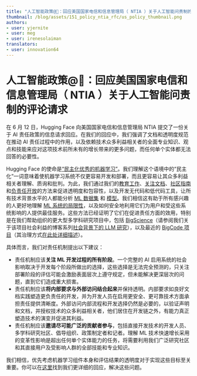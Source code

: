 ```yaml
---
title: "人工智能政策@🤗：回应美国国家电信和信息管理局（ NTIA ）关于人工智能问责制的评论请求"
thumbnail: /blog/assets/151_policy_ntia_rfc/us_policy_thumbnail.png
authors:
- user: yjernite
- user: meg
- user: irenesolaiman
translators:
- user: innovation64
---
```


<h1> 人工智能政策@🤗：回应美国国家电信和信息管理局（ NTIA ）关于人工智能问责制的评论请求</h1> 

在 6 月 12 日，Hugging Face 向美国国家电信和信息管理局 NTIA 提交了一份关于 AI 责任政策的信息请求回应。在我们的回应中，我们强调了文档和透明度规范在推动 AI 责任过程中的作用，以及依赖技术众多利益相关者的全面专业知识、观点和技能来应对这项技术前所未有的增长带来的更多问题，而任何单个实体都无法回答的必要性。

Hugging Face 的使命是[“民主化优秀的机器学习”](https://huggingface.co/about)。我们理解这个语境中的“民主化”一词意味着使机器学习系统不仅更容易开发和部署，而且更容易让其众多利益相关者理解、质询和批判。为此，我们通过我们的[教育工作](https://huggingface.co/learn/nlp-course/chapter1/1)、[关注文档](https://huggingface.co/docs/hub/model-cards)、[社区指南](https://huggingface.co/blog/content-guidelines-update)和[负责任开放](https://huggingface.co/blog/ethics-soc-3)的方法来促进透明度和包容性，以及开发无代码和低代码工具，让所有技术背景水平的人都能分析 [ML 数据集](https://huggingface.co/spaces/huggingface/data-measurements-tool) 和 [模型](https://huggingface.co/spaces/society-ethics/StableBias)。我们相信这有助于所有感兴趣的人更好地理解 [ML 系统的局限性](https://huggingface.co/blog/ethics-soc-2)，以及如何安全地利用它们为用户和受这些系统影响的人提供最佳服务。这些方法已经证明了它们在促进责任方面的效用，特别是在我们帮助组织的更大型多学科研究项目中，包括 [BigScience](https://huggingface.co/bigscience)（请参阅我们关于该项目社会利益的博客系列[社会背景下的 LLM 研究](https://montrealethics.ai/category/columns/social-context-in-llm-research/)），以及最近的 [BigCode 项目](https://huggingface.co/bigcode)（其治理方式[在此处详细描述](https://huggingface.co/datasets/bigcode/governance-card)）。

具体而言，我们对责任机制提出以下建议：

* 责任机制应该**关注 ML 开发过程的所有阶段**。一个完整的 AI 启用系统的社会影响取决于开发每个阶段所做出的选择，这些选择是无法完全预测的，只关注部署阶段的评估可能会激励表面层次上遵守规定，但未能解决更深层次的问题，直到它们造成重大损害。
* 责任机制应该**将内部要求与外部访问结合起来**并保持透明。内部要求如良好文档实践塑造更负责任的开发，并为开发人员在启用更安全、更可靠技术方面承担责任提供清晰度。外部访问内部流程和开发选择仍然是必要的，以验证声明和文档，并授权技术的众多利益相关者，他们居住在开发链之外，有能力真正塑造技术的演变并促进其利益。
* 责任机制应该**邀请尽可能广泛的贡献者参与**，包括直接开发技术的开发人员、多学科研究社区、倡导组织、政策制定者和记者。理解 ML 技术快速增长采用的变革性影响是超出任何单个实体能力的任务，将需要利用我们广泛研究社区和其直接用户及受影响人群的全部技能和专业知识。

我们相信，优先考虑机器学习组件本身和评估结果的透明度对于实现这些目标至关重要。你可以在<a href="/blog/assets/151_policy_ntia_rfc/HF_NTIA_RFC.pdf">这里</a>找到我们更详细的回应，解决这些问题。


<!-- {blog_metadata} -->
<!-- {authors} -->
